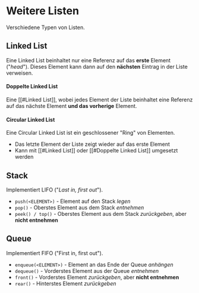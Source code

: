 # Weitere Listen
Verschiedene Typen von Listen.

## Linked List
Eine Linked List beinhaltet nur eine Referenz auf das **erste** Element ("*head*"). Dieses Element kann dann auf den **nächsten** Eintrag in der Liste verweisen.

#### Doppelte Linked List
Eine [[#Linked List]], wobei jedes Element der Liste beinhaltet eine Referenz auf das nächste Element **und das vorherige** Element.

#### Circular Linked List
Eine Circular Linked List ist ein geschlossener "Ring" von Elementen.

- Das letzte Element der Liste zeigt wieder auf das erste Element
- Kann mit [[#Linked List]] oder [[#Doppelte Linked List]] umgesetzt werden

## Stack
Implementiert LIFO ("*Last in, first out*").

- `push(<ELEMENT>)` - Element auf den Stack *legen*
- `pop()` - Oberstes Element aus dem Stack *entnehmen*
- `peek() / top()` - Oberstes Element aus dem Stack *zurückgeben*, aber **nicht entnehmen**

## Queue
Implementiert FIFO ("First in, first out").

- `enqueue(<ELEMENT>)` - Element an das Ende der Queue *anhängen*
- `dequeue()` - Vorderstes Element aus der Queue *entnehmen*
- `front()` - Vorderstes Element *zurückgeben*, aber **nicht entnehmen**
- `rear()` - Hinterstes Element *zurückgeben*